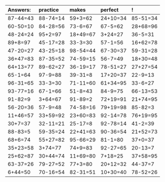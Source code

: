 | Answers: | practice | makes | perfect | ! |
| :--- | :--- | :--- | :--- | :--- |
| 87-44=43 | 88-74=14 | 59+3=62 | 24+10=34 | 85-51=34 | 
| 60-50=10 | 84-28=56 | 73-6=67 | 67-5=62 | 28+68=96 | 
| 48-24=24 | 95+2=97 | 18+49=67 | 3+24=27 | 36-5=31 | 
| 89+8=97 | 45-17=28 | 33-3=30 | 57-1=56 | 16+62=78 | 
| 47-20=27 | 43-25=18 | 98-54=44 | 67-30=37 | 59-31=28 | 
| 36+47=83 | 87-35=52 | 74-59=15 | 56-7=49 | 18+30=48 | 
| 64+13=77 | 89-62=27 | 36-19=17 | 78-51=27 | 27+27=54 | 
| 65-1=64 | 97-9=88 | 39-31=8 | 17+20=37 | 22-9=13 | 
| 96-31=65 | 33-3=30 | 71-11=60 | 61+34=95 | 33-6=27 | 
| 93-77=16 | 67-1=66 | 51-8=43 | 84-9=75 | 66-13=53 | 
| 91-82=9 | 3+64=67 | 91-89=2 | 72+19=91 | 21+74=95 | 
| 56-20=36 | 57-9=48 | 74-58=16 | 79+19=98 | 85-82=3 | 
| 11+46=57 | 33+59=92 | 23+60=83 | 92-14=78 | 76+19=95 | 
| 30+7=37 | 32-11=21 | 25-17=8 | 92-78=14 | 41-2=39 | 
| 88-83=5 | 59-35=24 | 22+41=63 | 90-36=54 | 21+52=73 | 
| 68+6=74 | 55+27=82 | 95-66=29 | 81-1=80 | 37+0=37 | 
| 35+23=58 | 3+74=77 | 74+9=83 | 92-27=65 | 20-13=7 | 
| 25+62=87 | 30+44=74 | 11+69=80 | 7+18=25 | 37+58=95 | 
| 63-37=26 | 79-27=52 | 77+3=80 | 20+12=32 | 44-37=7 | 
| 6+44=50 | 70-16=54 | 82-31=51 | 10+30=40 | 78-52=26 | 
